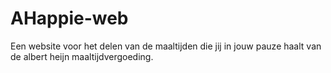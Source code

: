 # AHappie-web

Een website voor het delen van de maaltijden die jij in jouw pauze haalt van de albert heijn maaltijdvergoeding.
